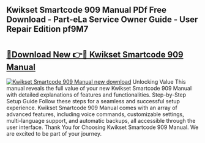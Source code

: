 ## Kwikset Smartcode 909 Manual PDf Free Download - Part-eLa Service Owner Guide - User Repair Edition pf9M7

# <h2><a href="http://bc44578.oget.top/?id=Kwikset+Smartcode+909+Manual">🔗Download New 👉🔴 Kwikset Smartcode 909 Manual</a></h2>

[![Kwikset Smartcode 909 Manual new download](https://i.imgur.com/5g1atiW.png)](http://bc44578.oget.top/?id=Kwikset+Smartcode+909+Manual)
Unlocking Value This manual reveals the full value of your new Kwikset Smartcode 909 Manual with detailed explanations of features and functionalities. Step-by-Step Setup Guide Follow these steps for a seamless and successful setup experience. Kwikset Smartcode 909 Manual comes with an array of advanced features, including voice commands, customizable settings, multi-language support, and automatic backups, all accessible through the user interface. Thank You for Choosing Kwikset Smartcode 909 Manual. We are excited to be part of your journey.

